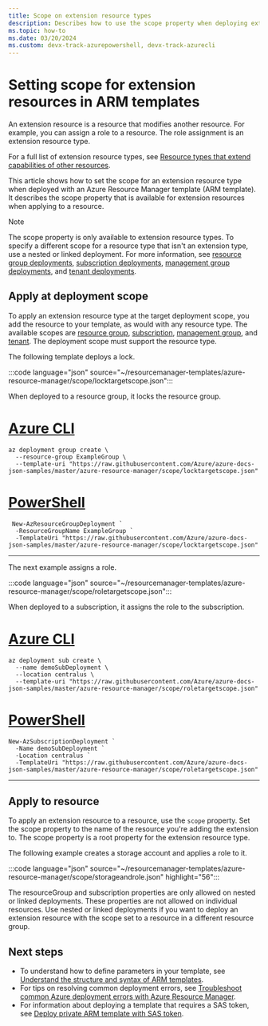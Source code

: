 ```yaml
---
title: Scope on extension resource types
description: Describes how to use the scope property when deploying extension resource types.
ms.topic: how-to
ms.date: 03/20/2024
ms.custom: devx-track-azurepowershell, devx-track-azurecli
---
```


# Setting scope for extension resources in ARM templates

An extension resource is a resource that modifies another resource. For example, you can assign a role to a resource. The role assignment is an extension resource type.

For a full list of extension resource types, see [Resource types that extend capabilities of other resources](../management/extension-resource-types.md).

This article shows how to set the scope for an extension resource type when deployed with an Azure Resource Manager template (ARM template). It describes the scope property that is available for extension resources when applying to a resource.

> [!NOTE]
> The scope property is only available to extension resource types. To specify a different scope for a resource type that isn't an extension type, use a nested or linked deployment. For more information, see [resource group deployments](deploy-to-resource-group.md), [subscription deployments](deploy-to-subscription.md), [management group deployments](deploy-to-management-group.md), and [tenant deployments](deploy-to-tenant.md).

## Apply at deployment scope

To apply an extension resource type at the target deployment scope, you add the resource to your template, as would with any resource type. The available scopes are [resource group](deploy-to-resource-group.md), [subscription](deploy-to-subscription.md), [management group](deploy-to-management-group.md), and [tenant](deploy-to-tenant.md). The deployment scope must support the resource type.

The following template deploys a lock.

:::code language="json" source="~/resourcemanager-templates/azure-resource-manager/scope/locktargetscope.json":::

When deployed to a resource group, it locks the resource group.

# [Azure CLI](#tab/azure-cli)

```azurecli-interactive
az deployment group create \
  --resource-group ExampleGroup \
  --template-uri "https://raw.githubusercontent.com/Azure/azure-docs-json-samples/master/azure-resource-manager/scope/locktargetscope.json"
```

# [PowerShell](#tab/azure-powershell)

```azurepowershell-interactive
 New-AzResourceGroupDeployment `
  -ResourceGroupName ExampleGroup `
  -TemplateUri "https://raw.githubusercontent.com/Azure/azure-docs-json-samples/master/azure-resource-manager/scope/locktargetscope.json"
```

---

The next example assigns a role.

:::code language="json" source="~/resourcemanager-templates/azure-resource-manager/scope/roletargetscope.json":::

When deployed to a subscription, it assigns the role to the subscription.

# [Azure CLI](#tab/azure-cli)

```azurecli-interactive
az deployment sub create \
  --name demoSubDeployment \
  --location centralus \
  --template-uri "https://raw.githubusercontent.com/Azure/azure-docs-json-samples/master/azure-resource-manager/scope/roletargetscope.json"
```

# [PowerShell](#tab/azure-powershell)

```azurepowershell-interactive
New-AzSubscriptionDeployment `
  -Name demoSubDeployment `
  -Location centralus `
  -TemplateUri "https://raw.githubusercontent.com/Azure/azure-docs-json-samples/master/azure-resource-manager/scope/roletargetscope.json"
```

---

## Apply to resource

To apply an extension resource to a resource, use the `scope` property. Set the scope property to the name of the resource you're adding the extension to. The scope property is a root property for the extension resource type.

The following example creates a storage account and applies a role to it.

:::code language="json" source="~/resourcemanager-templates/azure-resource-manager/scope/storageandrole.json" highlight="56":::

The resourceGroup and subscription properties are only allowed on nested or linked deployments. These properties are not allowed on individual resources. Use nested or linked deployments if you want to deploy an extension resource with the scope set to a resource in a different resource group.

## Next steps

* To understand how to define parameters in your template, see [Understand the structure and syntax of ARM templates](./syntax.md).
* For tips on resolving common deployment errors, see [Troubleshoot common Azure deployment errors with Azure Resource Manager](common-deployment-errors.md).
* For information about deploying a template that requires a SAS token, see [Deploy private ARM template with SAS token](secure-template-with-sas-token.md).